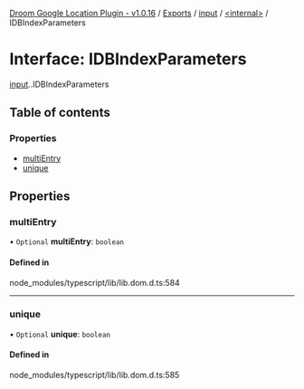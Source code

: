 [Droom Google Location Plugin - v1.0.16](../README.md) / [Exports](../modules.md) / [input](../modules/input.md) / [<internal\>](../modules/input._internal_.md) / IDBIndexParameters

# Interface: IDBIndexParameters

[input](../modules/input.md).[<internal>](../modules/input._internal_.md).IDBIndexParameters

## Table of contents

### Properties

- [multiEntry](input._internal_.IDBIndexParameters.md#multientry)
- [unique](input._internal_.IDBIndexParameters.md#unique)

## Properties

### multiEntry

• `Optional` **multiEntry**: `boolean`

#### Defined in

node_modules/typescript/lib/lib.dom.d.ts:584

___

### unique

• `Optional` **unique**: `boolean`

#### Defined in

node_modules/typescript/lib/lib.dom.d.ts:585
